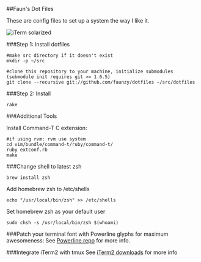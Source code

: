 ##Faun's Dot Files

These are config files to set up a system the way I like it.

![iTerm solarized](http://cl.ly/1m312N052t0m3P2W1D3V/iTerm%20Solarized.png "iTerm solarized")

###Step 1: Install dotfiles

    #make src directory if it doesn't exist
    mkdir -p ~/src

    #clone this repository to your machine, initialize submodules (submodule init requires git >= 1.6.5)
    git clone --recursive git://github.com/faunzy/dotfiles ~/src/dotfiles

###Step 2: Install

    rake

###Additional Tools

Install Command-T C extension:

    #if using rvm: rvm use system
    cd vim/bundle/command-t/ruby/command-t/
    ruby extconf.rb
    make

###Change shell to latest zsh

    brew install zsh


Add homebrew zsh to /etc/shells

    echo "/usr/local/bin/zsh" >> /etc/shells

Set homebrew zsh as your default user

    sudo chsh -s /usr/local/bin/zsh $(whoami)

###Patch your terminal font with Powerline glyphs for maximum awesomeness:
  See [Powerline repo](https://github.com/Lokaltog/vim-powerline/tree/develop/fontpatcher) for more info.

###Integrate iTerm2 with tmux
  See [iTerm2 downloads](http://code.google.com/p/iterm2/downloads/list) for more info
